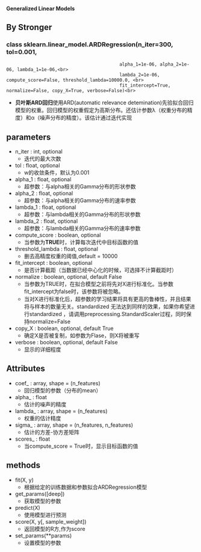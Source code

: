 #### Generalized Linear Models

## By Stronger

### class sklearn.linear_model.ARDRegression(n_iter=300, tol=0.001,<br>
                                              alpha_1=1e-06, alpha_2=1e-06, lambda_1=1e-06,<br>
                                              lambda_2=1e-06, compute_score=False, threshold_lambda=10000.0, <br>
                                              fit_intercept=True, normalize=False, copy_X=True, verbose=False)<br>
- **贝叶斯ARD回归**使用ARD(automatic relevance detemination)先验拟合回归模型的权重。回归模型的权重假定为高斯分布。还估计参数λ（权重分布的精度）和α（噪声分布的精度）。该估计通过迭代实现<br>

## parameters
- n_iter : int, optional<br>
  - 迭代的最大次数<br>
- tol : float, optional<br>
  - w的收敛条件，默认为0.001<br>
- alpha_1 : float, optional<br>
  - 超参数：与alpha相关的Gamma分布的形状参数<br>
- alpha_2 : float, optional<br>
  - 超参数：与alpha相关的Gamma分布的速率参数<br>
- lambda_1 : float, optional<br>
  - 超参数：与lambda相关的Gamma分布的形状参数<br>
- lambda_2 : float, optional<br>
  - 超参数：与lambda相关的Gamma分布的速率参数<br>
- compute_score : boolean, optional<br>
  - 当参数为**TRUE**时，计算每次迭代中目标函数的值<br>
- threshold_lambda : float, optional<br>
  - 删去高精度权重的阈值,default = 10000<br>
- fit_intercept : boolean, optional<br>
  - 是否计算截距（当数据已经中心化的时候，可选择不计算截距时）<br>
- normalize : boolean, optional, default False<br>
  - 当参数为TRUE时，在拟合模型之前将先对X进行标准化。当参数fit_intercept为false时，该参数将被忽略。
  - 当对X进行标准化后，超参数的学习结果将具有更高的鲁棒性，并且结果将与样本的数量无关。standardized 无法达到同样的效果，如果你希望进行standardized ，请调用preprocessing.StandardScaler过程，同时保持normalize=False<br>
- copy_X : boolean, optional, default True<br>
  - 确定X是否被复制，如参数为Flase，则X将被重写<br>
- verbose : boolean, optional, default False<br>
  - 显示的详细程度<br>

## Attributes
- coef_ : array, shape = (n_features)<br>
  - 回归模型的参数（分布的mean）<br>
- alpha_ : float<br>
  - 估计的噪声的精度<br>
- lambda_ : array, shape = (n_features)<br>
  - 权重的估计精度<br>
- sigma_ : array, shape = (n_features, n_features)<br>
  - 估计的方差-协方差矩阵<br>
- scores_ : float<br>
  - 当compute_score = True时，显示目标函数的值<br>

## methods
- fit(X, y)<br>
  - 根据给定的训练数据和参数拟合ARDRegression模型<br>
- get_params([deep])<br>
  - 获取模型的参数<br>
- predict(X)<br>
  - 使用模型进行预测<br>
- score(X, y[, sample_weight])<br>
  - 返回模型的R方,作为score<br>
- set_params(\*\*params)<br>
  - 设置模型的参数<br>
